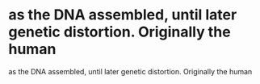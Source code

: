 # as the DNA assembled, until later genetic distortion. Originally the human

as the DNA assembled, until later genetic distortion. Originally the human